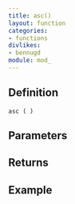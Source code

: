 ```yaml
---
title: asc()
layout: function
categories:
- functions
divlikes:
- bennugd
module: mod_
---
```


## Definition

    asc ( )

## Parameters

## Returns

## Example
